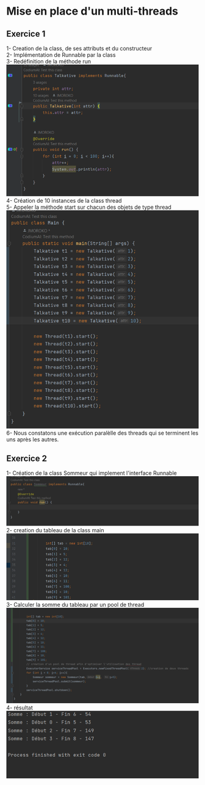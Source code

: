 <h1>Mise en place d'un multi-threads</h1>
<h2>Exercice 1</h2>
1- Creation de la class, de ses attributs et du constructeur  <br>
2- Implémentation de Runnable par la class <br>
3- Redéfinition de la méthode run  <br>
<img src="assets/exo1/class.png" alt="">
4- Création de 10 instances de la class thread <br>
5- Appeler la méthode start sur chacun des objets de type thread
<img src="assets/exo1/2.png" alt="">
6- Nous constatons une exécution paralèlle des threads qui se terminent les uns après les autres.
<h2>Exercice 2</h2>
1- Création de la class Sommeur qui implement l'interface Runnable <br>
<img src="assets/exo2/1.png" alt="">
2- creation du tableau de la class main <br>
<img src="assets/exo2/2.png" alt="">
3- Calculer la somme du tableau par un pool de thread <br>
<img src="assets/exo2/3.png" alt="">
4- résultat
<img src="assets/exo2/4.png" alt="">